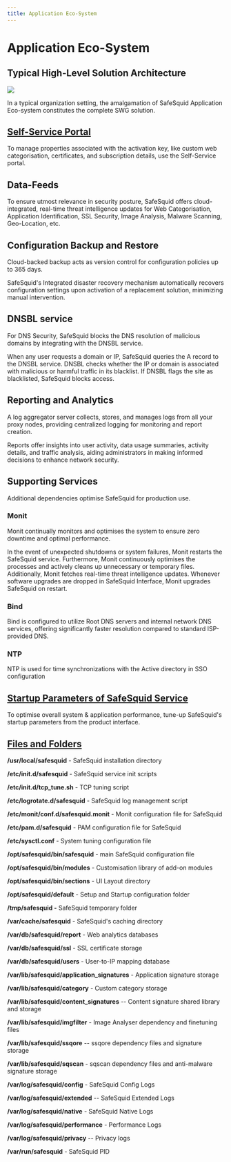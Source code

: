 ```yaml
---
title: Application Eco-System
---
```


# Application Eco-System

## Typical High-Level Solution Architecture
![](/img/Application_Eco-System/Application_Eco-System/image1.webp)

In a typical organization setting, the amalgamation of SafeSquid Application Eco-system constitutes the complete SWG solution.

## [Self-Service Portal](https://help.safesquid.com/portal/en/kb/articles/management-of-self-service-portal)

To manage properties associated with the activation key, like custom web categorisation, certificates, and subscription details, use the Self-Service portal.

## Data-Feeds

To ensure utmost relevance in security posture, SafeSquid offers cloud-integrated, real-time threat intelligence updates for Web
Categorisation, Application Identification, SSL Security, Image Analysis, Malware Scanning, Geo-Location, etc.

## Configuration Backup and Restore

Cloud-backed backup acts as version control for configuration policies up to 365 days.

SafeSquid's Integrated disaster recovery mechanism automatically recovers configuration settings upon activation of a replacement
solution, minimizing manual intervention.

## DNSBL service

For DNS Security, SafeSquid blocks the DNS resolution of malicious domains by integrating with the DNSBL service.

When any user requests a domain or IP, SafeSquid queries the A record to the DNSBL service. DNSBL checks whether the IP or domain is associated with malicious or harmful traffic in its blacklist. If DNSBL flags the site as blacklisted, SafeSquid blocks access.

## Reporting and Analytics

A log aggregator server collects, stores, and manages logs from all your proxy nodes, providing centralized logging for monitoring and report creation.

Reports offer insights into user activity, data usage summaries, activity details, and traffic analysis, aiding administrators in making informed decisions to enhance network security.

## Supporting Services

Additional dependencies optimise SafeSquid for production use.

### Monit

Monit continually monitors and optimises the system to ensure zero downtime and optimal performance.

In the event of unexpected shutdowns or system failures, Monit restarts the SafeSquid service. Furthermore, Monit continuously optimises the processes and actively cleans up unnecessary or temporary files. Additionally, Monit fetches real-time threat intelligence updates. Whenever software upgrades are dropped in SafeSquid Interface, Monit upgrades SafeSquid on restart.

### Bind

Bind is configured to utilize Root DNS servers and internal network DNS services, offering significantly faster resolution compared to standard ISP-provided DNS.

### NTP

NTP is used for time synchronizations with the Active directory in SSO configuration

## [Startup Parameters of SafeSquid Service](https://help.safesquid.com/portal/en/kb/articles/safesquid-startup-parameters)

To optimise overall system & application performance, tune-up SafeSquid's startup parameters from the product interface.

## [Files and Folders](https://help.safesquid.com/portal/en/kb/articles/file-and-folder)

**/usr/local/safesquid** - SafeSquid installation directory

**/etc/init.d/safesquid** - SafeSquid service init scripts

**/etc/init.d/tcp_tune.sh** - TCP tuning script

**/etc/logrotate.d/safesquid** - SafeSquid log management script

**/etc/monit/conf.d/safesquid.monit** - Monit configuration file for SafeSquid

**/etc/pam.d/safesquid** - PAM configuration file for SafeSquid

**/etc/sysctl.conf** - System tuning configuration file

**/opt/safesquid/bin/safesquid** - main SafeSquid configuration file

**/opt/safesquid/bin/modules** - Customisation library of add-on modules

**/opt/safesquid/bin/sections** - UI Layout directory

**/opt/safesquid/default** - Setup and Startup configuration folder

**/tmp/safesquid -** SafeSquid temporary folder

**/var/cache/safesquid** - SafeSquid\'s caching directory

**/var/db/safesquid/report** - Web analytics databases

**/var/db/safesquid/ssl** - SSL certificate storage

**/var/db/safesquid/users** - User-to-IP mapping database

**/var/lib/safesquid/application_signatures** - Application signature storage

**/var/lib/safesquid/category** - Custom category storage

**/var/lib/safesquid/content_signatures** -- Content signature shared library and storage

**/var/lib/safesquid/imgfilter** - Image Analyser dependency and finetuning files

**/var/lib/safesquid/ssqore** -- ssqore dependency files and signature storage

**/var/lib/safesquid/sqscan** - sqscan dependency files and anti-malware signature storage

**/var/log/safesquid/config** - SafeSquid Config Logs

**/var/log/safesquid/extended** -- SafeSquid Extended Logs

**/var/log/safesquid/native** - SafeSquid Native Logs

**/var/log/safesquid/performance** - Performance Logs

**/var/log/safesquid/privacy** -- Privacy logs

**/var/run/safesquid** - SafeSquid PID
